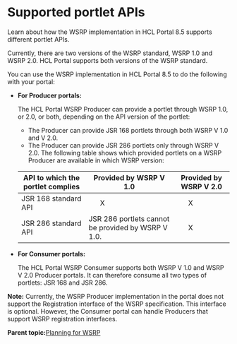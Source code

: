 # Supported portlet APIs 

Learn about how the WSRP implementation in HCL Portal 8.5 supports different portlet APIs.

Currently, there are two versions of the WSRP standard, WSRP 1.0 and WSRP 2.0. HCL Portal supports both versions of the WSRP standard.

You can use the WSRP implementation in HCL Portal 8.5 to do the following with your portal:

-   **For Producer portals:**

    The HCL Portal WSRP Producer can provide a portlet through WSRP 1.0, or 2.0, or both, depending on the API version of the portlet:

    -   The Producer can provide JSR 168 portlets through both WSRP V 1.0 and V 2.0.
    -   The Producer can provide JSR 286 portlets only through WSRP V 2.0.
    The following table shows which provided portlets on a WSRP Producer are available in which WSRP version:

    |API to which the portlet complies|Provided by WSRP V 1.0|Provided by WSRP V 2.0|
    |---------------------------------|----------------------|----------------------|
    |JSR 168 standard API|      X|      X|
    |JSR 286 standard API|JSR 286 portlets cannot be provided by WSRP V 1.0.|      X|

-   **For Consumer portals:**

    The HCL Portal WSRP Consumer supports both WSRP V 1.0 and WSRP V 2.0 Producer portals. It can therefore consume all two types of portlets: JSR 168 and JSR 286.


**Note:** Currently, the WSRP Producer implementation in the portal does not support the Registration interface of the WSRP specification. This interface is optional. However, the Consumer portal can handle Producers that support WSRP registration interfaces.

**Parent topic:**[Planning for WSRP ](../admin-system/wsrpc_plan.md)

